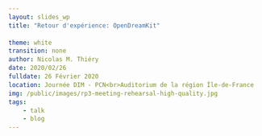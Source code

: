 ```yaml
---
layout: slides_wp
title: "Retour d'expérience: OpenDreamKit"

theme: white
transition: none
author: Nicolas M. Thiéry
date: 2020/02/26
fulldate: 26 Février 2020
location: Journée DIM - PCN<br>Auditorium de la région Île-de-France
img: /public/images/rp3-meeting-rehearsal-high-quality.jpg
tags:
    - talk
    - blog
---
```


<section data-markdown data-separator="^---\n" data-separator-vertical="^----\n">
<script type="text/template">

## Plan

1.  OpenDreamKit?

1.  Montage et gestion ouverte

1.  Lancer, ou ne pas lancer, un projet Européen?

1.  Mieux soutenir les chercheurs

Note:

This is a talk I delivered at a meeting organized by platform Wiskunde
Netherlands, NWO, and Yellow Research to encourage Dutch
mathematicians to apply for EU funding.

---

## OpenDreamKit (2015-2019) #676541

<center>
  Open Digital Research Environment Toolkit<br>
  for the Advancement of Mathematics<br>
  [OpenDreamKit.org](OpenDreamKit.org)
</center>

**Objectif**: soutenir l'écosystème des logiciels libres pour les **maths pure et applications**
- Ingénierie logicielle: portabilité, interoperabilité, distribution, HPC, ...
- Environnements interactifs basés sur Jupyter
- Animation de la communauté

**Consortium**: [15 sites, 50 participants](http://opendreamkit.org/partners), ... together with the international community!

**Programme**: [Horizon 2020](https://ec.europa.eu/programmes/horizon2020/), [European Research Infrastructures](https://ec.europa.eu/programmes/horizon2020/en/h2020-section/european-research-infrastructures-including-e-infrastructures)

**Appel à projet**: Environnements Virtuels de Recherche

**Budget**: 7.6 M€

---
## Le montage du projet, vu du coordinateur

<center><img src="/public/images/haut2.jpg" alt="just a nice picture" width="60%"/></center>

Note:

- Depuis 25 ans, je suis engagé dans le développement de logiciels de
  calcul pour les maths -- parce que j'en ai besoin -- et dans la
  promotion de la mutualisation, du partage, du logiciel libre. Bref,
  de la science ouverte.

  Aussi longtemps que j'ai pu mon cœur de stratégie c'était comment
  fonctionner sans financement spécifique. Pour préserver mon temps
  pour le développement et l'animation de communauté. Parce que je
  pense que ce n'est pas un bon système de financement de la
  recherche. Et pour préserver ma liberté.

  Chercher des sous, c'est risquer de vendre son âme.

----

## L’étincelle initiale

{% include vspace.html length="15%" %}

**Une question de Bruce Westbury at [FPSAC 2013](http://fpsac.org) in Paris:**
<center>
    *Given unlimited funding, what would you do with it for Sage?*
</center>

----

## Le montage du projet: approche

### Suivre mes rêves

- Logiciel libre, données ouvertes, publications ouvertes, **projet ouvert**

- Construction du bas vers le haut:
    - Analyser les besoins de la communauté:<br>
      quelles tâches requièrent un gros investissement?
    - Chercher un appel à projet adéquat
    - Trouver une histoire sincère qui les lie tous<br>
      «a smart and creative interpretation of the call»

----

### Engager la communauté et favoriser l'intelligence collective

{% include vspace.html %}

#### Projet ouvert

- Invitation large à la participation à la définition du projet
- Écriture publique du projet

{% include vspace.html %}

#### Développer une **vision partagée** du project

- Qui sommes nous?
- Quels sont nos objectifs?
- De quoi partons nous?
- Quelle est notre stratégie?
- Comment notre projet se positionne dans le paysage?
- Pour quoi sommes nous l'équipe rêvée pour la tâche?

----

### Impliquer les participants: bienveillance, exigence, joie

#### Encourager

- à définir ensemble la  vision du project
- à agir selon leurs convictions (ils connaissent mieux leurs besoins)

{% include vspace.html %}

#### Faciliter

- À quel stade en est le projet?
- Que reste-t'il à faire?
- Comment peuvent-ils aider?

{% include vspace.html %}

#### Sourire, courir devant, espérer ... et remercier

<center>[Quand cela fonctionne](https://www.youtube.com/watch?v=kM9zcfRtOqo)</center>

----

### Les outils collaboratifs

#### Échelle:

- 100 pages
- 20 coauteurs
- 3000 e-mails; 400 dans les deux derniers jours

Ne même pas penser à Word, Dropbox, ...

----

### Collaborative tools: some recommendations

#### Proposal writing

- Version control and forge: e.g. [GitHub](github.com) or [GitLab](gitlab.com)
- Automate whatever you can: tables, graphics, computation of the budget, ...
- Source files in text: for example LateX + [proposal](http://www.ctan.org/tex-archive/macros/latex/contrib/proposal) style file

{% include vspace.html %}

#### Communication

- General discussions and progress tracking: mailing list, e.g. on sympa
- Discussions on specific topics: e.g. GitHub issues
- Videoconferences: [appear.in](appear.in) / [hubl.in](hubl.in) / [framatalk.org](framatalk.org)
- Chat: gitter / slack / ...
- Live text editing and note taking: e.g. [hackmd.io](hackmd.io)

{% include vspace.html %}

<center>Train, train, train your team; learn, learn, learn</center>

----

### Obtenir de l'aide

#### Déléguer à une compagnie externe?

- Vous y perdrez le contrôle. Votre liberté. Votre argent.
- Mieux vaut de bons outils collaboratifs

{% include vspace.html %}
{% include vspace.html %}

#### Quelques bon conseillers!

- Votre service Europe
- Des collègues ayant de l'expérience

#### Un administrateur (à temps partiel)

---
## Montage et gestion ouverte du projet: une clé du succès

- Éthique
- Qualité
- Fraîcheur et sincérité
- Esprit d'équipe et confiance réciproque
- Soutien de la communauté

---

## Lancer ou ne pas lancer un projet européen?

### Coût

#### Préparation

- Trois mois à temps plein pour le coordinateur
- Quelques mois réparti entre les autres participants
- 3000 € (déplacements + une rencontre)

#### Lancement

- Deux mois à temps plein pour le coordinateur
- 1000 € (site web, déplacements, ...)

#### Coordination

- Un bon quart de mon temps: administration et coordination
- Plus l'implication dans le projet lui-même: ingénierie, recherche, animation
- 15k mails, Coauteur de 21 rapports, éditeur de 40 rapports.

----

### Bénéfices

{% include vspace.html %}

- Des moyens pour ce qui vous tient à cœur: financement et personnel

{% include vspace.html %}

- Opportunité d'étendre ses compétences, son réseau, sa vision

{% include vspace.html %}

- Une expérience humaine exceptionnelle

{% include vspace.html length="10%" %}

- Incidemment: pas trop mauvais pour votre carrière

  Mais: on vous demandera de prendre plus de responsabilités

----
## Lancer ou ne pas lancer un projet Européen?

- Quels sont les besoins de votre communauté?
- Est-ce que des financements peuvent vraiment y faire quelque chose?

{% include vspace.html %}

- Avez-vous un support administratif solide?
- Avez-vous le temps? L'énergie?
- Avez-vous de l'expérience pour animer une équipe?

{% include vspace.html %}

- Avez-vous un rêve?<br>Qui vous tient suffisamment à cœur pour y
  consacrer quelques années de votre vie? de votre recherche?
- Êtes vous prêt pour une aventure?

---

## Bonne chance!

### Et si vous êtes heureux lauréat, n'oubliez pas:

- Vous avez eu beaucoup de chance

- **Les citoyens** vous confient des moyens **pour votre communauté**

- Vous n'en êtes pas propriétaire; simplement responsable du meilleur usage

<center><img src="{{ site.baseurl }}/public/logos/odk-elected-logo.svg" width="10%" alt="OpenDreamKit"/></center>

---
## Mieux soutenir les chercheurs?

### Les limitations des financements par projet européens

- Tension entre financement par projet et carrières des personnels

- Surcoût financier et humain de la gestion de projet

- Granularité: on a pas tous les jours besoin de viser la lune

- Aléatoire (des appels à projets, des réussites)

{% include vspace.html %}

### Vraie solution: des financements récurrents!

---

## Mesures de mitigation

~~Soutien aux carrières~~

Faire gagner du temps aux chercheurs!!!

### Cellules Europe solides

- Conseil et aide au montage et à la gestion
- Mise à disposition d'ingénieurs projets contre finance
- Soutien financier léger au montage (bonus)

{% include vspace.html %}

- À disposition de tous les chercheurs (sur site!)
- Interlocuteur unique / privilégié
- Personnel stable
- Vrais systèmes d'information (gestion financière, mission, ...)

{% include vspace.html %}

### Outils collaboratifs institutionnels (Renater, ...), Mentors

---

### Accompagnement au lobbying?

- Projets atypiques / hors poids lourds
- Financement de la maintenance des logiciels scientifiques libres<br>
  (the road and bridges of modern science)

- Écosystème Jupyter pour le calcul interactif et la science ouverte
- Écosystème des logiciels de maths

----

## More reading

- [On OpenDreamKit's open and collaborative proposal writing](http://opendreamkit.org/2015/01/31/open-proposal-writing/)

- The [developer's perspective](/about-developers) on OpenDreamKit

- [About OpenDreamKit](/about)
</script>
</section>
